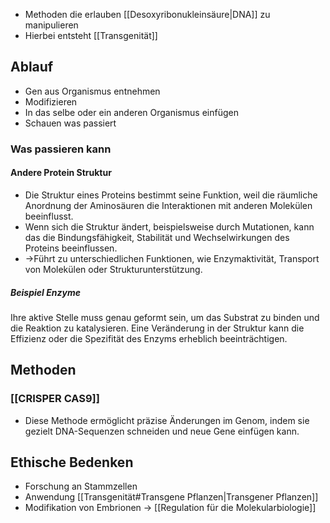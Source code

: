 - Methoden die erlauben [[Desoxyribonukleinsäure|DNA]] zu manipulieren
- Hierbei entsteht [[Transgenität]]
## Ablauf
- Gen aus Organismus entnehmen
- Modifizieren
- In das selbe oder ein anderen Organismus einfügen
- Schauen was passiert
### Was passieren kann
#### Andere Protein Struktur
- Die Struktur eines Proteins bestimmt seine Funktion, weil die räumliche Anordnung der Aminosäuren die Interaktionen mit anderen Molekülen beeinflusst.
- Wenn sich die Struktur ändert, beispielsweise durch Mutationen, kann das die Bindungsfähigkeit, Stabilität und Wechselwirkungen des Proteins beeinflussen. 
- ->Führt zu unterschiedlichen Funktionen, wie Enzymaktivität, Transport von Molekülen oder Strukturunterstützung. 
##### Beispiel Enzyme
Ihre aktive Stelle muss genau geformt sein, um das Substrat zu binden und die Reaktion zu katalysieren. Eine Veränderung in der Struktur kann die Effizienz oder die Spezifität des Enzyms erheblich beeinträchtigen.
## Methoden
### [[CRISPER CAS9]]
- Diese Methode ermöglicht präzise Änderungen im Genom, indem sie gezielt DNA-Sequenzen schneiden und neue Gene einfügen kann.
## Ethische Bedenken
- Forschung an Stammzellen
- Anwendung [[Transgenität#Transgene Pflanzen|Transgener Pflanzen]]
- Modifikation von Embrionen
-> [[Regulation für die Molekularbiologie]]